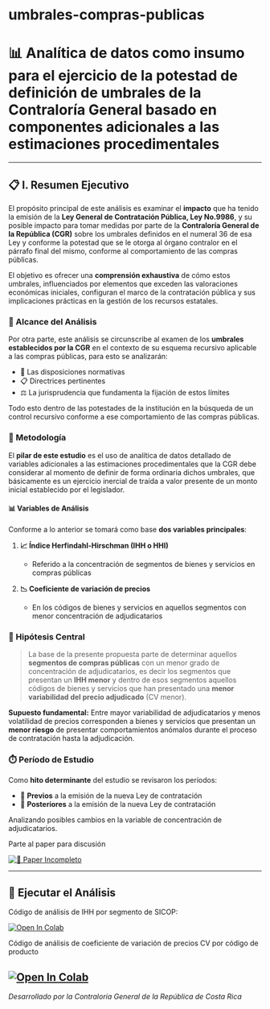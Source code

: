 # umbrales-compras-publicas
# 📊 Analítica de datos como insumo para el ejercicio de la potestad de definición de umbrales de la Contraloría General basado en componentes adicionales a las estimaciones procedimentales

---

## 📋 I. Resumen Ejecutivo

El propósito principal de este análisis es examinar el **impacto** que ha tenido la emisión de la **Ley General de Contratación Pública, Ley No.9986**, y su posible impacto para tomar medidas por parte de la **Contraloría General de la República (CGR)** sobre los umbrales definidos en el numeral 36 de esa Ley y conforme la potestad que se le otorga al órgano contralor en el párrafo final del mismo, conforme al comportamiento de las compras públicas. 

El objetivo es ofrecer una **comprensión exhaustiva** de cómo estos umbrales, influenciados por elementos que exceden las valoraciones económicas iniciales, configuran el marco de la contratación pública y sus implicaciones prácticas en la gestión de los recursos estatales.

### 🎯 Alcance del Análisis

Por otra parte, este análisis se circunscribe al examen de los **umbrales establecidos por la CGR** en el contexto de su esquema recursivo aplicable a las compras públicas, para esto se analizarán:

- 📜 Las disposiciones normativas
- 📋 Directrices pertinentes  
- ⚖️ La jurisprudencia que fundamenta la fijación de estos límites

Todo esto dentro de las potestades de la institución en la búsqueda de un control recursivo conforme a ese comportamiento de las compras públicas.

### 🔬 Metodología

El **pilar de este estudio** es el uso de analítica de datos detallado de variables adicionales a las estimaciones procedimentales que la CGR debe considerar al momento de definir de forma ordinaria dichos umbrales, que básicamente es un ejercicio inercial de traída a valor presente de un monto inicial establecido por el legislador.

#### 📊 Variables de Análisis

Conforme a lo anterior se tomará como base **dos variables principales**:

1. **📈 Índice Herfindahl-Hirschman (IHH o HHI)** 
   - Referido a la concentración de segmentos de bienes y servicios en compras públicas

2. **📉 Coeficiente de variación de precios**
   - En los códigos de bienes y servicios en aquellos segmentos con menor concentración de adjudicatarios

### 🎯 Hipótesis Central

> La base de la presente propuesta parte de determinar aquellos **segmentos de compras públicas** con un menor grado de concentración de adjudicatarios, es decir los segmentos que presentan un **IHH menor** y dentro de esos segmentos aquellos códigos de bienes y servicios que han presentado una **menor variabilidad del precio adjudicado** (CV menor).

**Supuesto fundamental:** Entre mayor variabilidad de adjudicatarios y menos volatilidad de precios corresponden a bienes y servicios que presentan un **menor riesgo** de presentar comportamientos anómalos durante el proceso de contratación hasta la adjudicación.

### ⏱️ Período de Estudio

Como **hito determinante** del estudio se revisaron los períodos:
- 📅 **Previos** a la emisión de la nueva Ley de contratación
- 📅 **Posteriores** a la emisión de la nueva Ley de contratación

Analizando posibles cambios en la variable de concentración de adjudicatarios.

Parte al paper para discusión

[![📄 Paper Incompleto](https://img.shields.io/badge/PDF-Paper%-red?style=for-the-badge&logo=adobe-acrobat-reader)](https://github.com/cgrcostarica/umbrales-compras-publicas/blob/main/paper%20t%C3%A9cnico%20(4)_watermark.pdf)

---

## 🚀 Ejecutar el Análisis

Código de análisis de IHH por segmento de SICOP:

[![Open In Colab](https://colab.research.google.com/assets/colab-badge.svg)](https://colab.research.google.com/github/cgrcostarica/umbrales-compras-publicas/blob/main/umbrales_hhi_rfc.ipynb)



Código de análisis de coeficiente de variación de precios CV por código de producto 

[![Open In Colab](https://colab.research.google.com/assets/colab-badge.svg)](https://colab.research.google.com/github/cgrcostarica/umbrales-compras-publicas/blob/main/coeficiente_variacion_precio%20(1).ipynb)
---

*Desarrollado por la Contraloría General de la República de Costa Rica*



